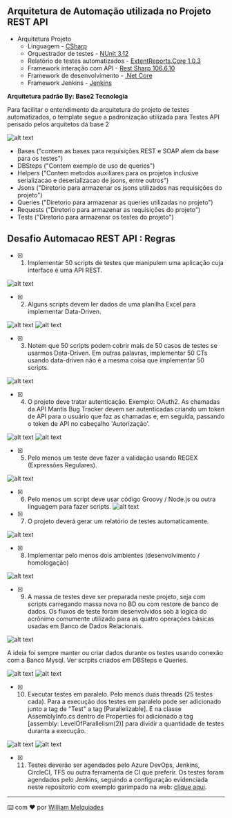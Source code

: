 ## Arquitetura de Automação utilizada no Projeto REST API

- Arquitetura Projeto
	- Linguagem		- [CSharp](https://docs.microsoft.com/pt-br/dotnet/csharp/ "CSharp")
	- Orquestrador de testes - [NUnit 3.12](https://github.com/nunit/nunit "NUnit 3.12")
	- Relatório de testes automatizados - [ExtentReports.Core 1.0.3](https://www.nuget.org/packages/ExtentReports.Core/)
	- Framework interação com API - [Rest Sharp 106.6.10](http://restsharp.org/ "RestSharp 106.6.10") 
	- Framework de desenvolvimento - [.Net Core](https://dotnet.microsoft.com/download/dotnet-core/3.1)
  - Framework Jenkins - [Jenkins](https://get.jenkins.io/war-stable/2.263.1/ "Jenkins 2.263.1")

**Arquitetura padrão By: Base2 Tecnologia**

Para facilitar o entendimento da arquitetura do projeto de testes automatizados, o template segue a padronização utilizada para Testes API pensado pelos arquitetos da base 2

![alt text](https://i.imgur.com/EXC4keZ.png)

  - Bases ("contem as bases para requisições REST e SOAP alem da base para os testes")
  - DBSteps ("Contem exemplo de uso de queries")
  - Helpers ("Contem metodos auxiliares para os projetos inclusive serializacao e deserializacao de jsons, entre outros")
  - Jsons ("Diretorio para armazenar os jsons utilizados nas requisições do projeto")
  - Queries ("Diretorio para armazenar as queries utilizadas no projeto")
  - Requests ("Diretorio para armazenar as requisições do projeto")
  - Tests ("Diretorio para armazenar os testes do projeto")

## Desafio Automacao REST API : Regras

- [x] 1) Implementar 50 scripts de testes que manipulem uma aplicação cuja interface é uma API
REST.

![alt text](https://i.imgur.com/BSGLaAz.png)

- [x] 2) Alguns scripts devem ler dados de uma planilha Excel para implementar Data-Driven.

![alt text](https://i.imgur.com/1BuWlxA.png) ![alt text](https://i.imgur.com/t0djf3K.png)

- [x] 3) Notem que 50 scripts podem cobrir mais de 50 casos de testes se usarmos Data-Driven. Em
outras palavras, implementar 50 CTs usando data-driven não é a mesma coisa que
implementar 50 scripts.

![alt text](https://i.imgur.com/PBcQea6.png)

- [x] 4) O projeto deve tratar autenticação. Exemplo: OAuth2.
As chamadas da API Mantis Bug Tracker devem ser autenticadas criando um token de API para o usuário que faz as chamadas e, em seguida, passando o token de API no cabeçalho 'Autorização'.

![alt text](https://i.imgur.com/N6NWBgt.png) ![alt text](https://i.imgur.com/w17EZ7A.png)

- [x] 5) Pelo menos um teste deve fazer a validação usando REGEX (Expressões Regulares).

![alt text](https://i.imgur.com/plPh0YT.png)

- [x] 6) Pelo menos um script deve usar código Groovy / Node.js ou outra linguagem para fazer
scripts.
![alt text]()

- [x] 7) O projeto deverá gerar um relatório de testes automaticamente.

![alt text](https://i.imgur.com/gI9wd0f.png)

- [x] 8) Implementar pelo menos dois ambientes (desenvolvimento / homologação)

![alt text](https://i.imgur.com/M2pOKwi.png)

- [x] 9) A massa de testes deve ser preparada neste projeto, seja com scripts carregando massa
nova no BD ou com restore de banco de dados. Os fluxos de teste foram desenvolvidos sob à logica do acrônimo comumente utilizado para as quatro operações básicas usadas em Banco de Dados Relacionais.

![alt text](https://i.imgur.com/BC9c3Bh.png)

A ideia foi sempre manter ou criar dados durante os testes usando conexão com a Banco Mysql. Ver scrpits criados em DBSteps e Queries.

![alt text](https://i.imgur.com/KgHo9vc.png) ![alt text](https://i.imgur.com/6Dkl0EG.png)

- [x] 10) Executar testes em paralelo. Pelo menos duas threads (25 testes cada).
Para a execução dos testes em paralelo pode ser adicionado junto a tag de "Test" a tag [Parallelizable]. E na classe AssemblyInfo.cs dentro de Properties foi adicionado a tag [assembly: LevelOfParallelism(2)] para dividir a quantidade de testes duranta a execução.

![alt text](https://i.imgur.com/icECO7B.png) ![alt text](https://i.imgur.com/x28pgIV.png)

- [x] 11) Testes deverão ser agendados pelo Azure DevOps, Jenkins, CircleCI, TFS ou outra
ferramenta de CI que preferir.
Os testes foram agendados pelo Jenkins, seguindo a configuração evidenciada neste repositorio com exemplo garimpado na web: 
[clique aqui](https://github.com/williammelquiades/jenkinsCICDStepByStep).

---
⌨️ com ❤️ por [William Melquiades](https://github.com/williammelquiades)
